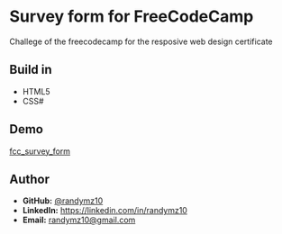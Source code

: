 # Survey form for FreeCodeCamp

Challege of the freecodecamp for the resposive web design certificate

## Build in

- HTML5
- CSS#

## Demo

[fcc_survey_form](https://randymz10.github.io/fcc_survey_form/)

## Author
- **GitHub:** [@randymz10](https://github.com/randymz10)
- **LinkedIn:** https://linkedin.com/in/randymz10
- **Email:** randymz10@gmail.com
